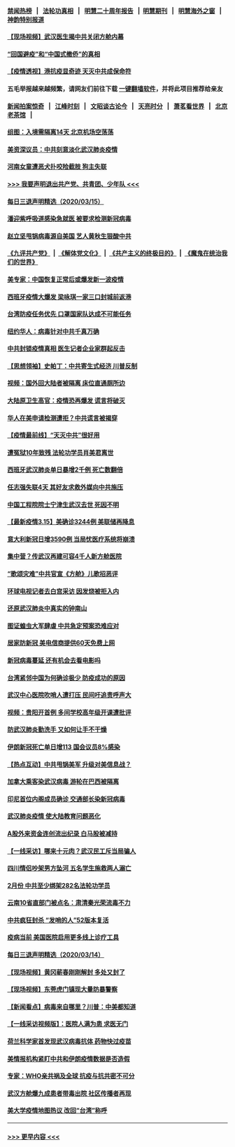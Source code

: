 #### [禁闻热榜](热点新闻.md?=0)  &nbsp;&nbsp;|&nbsp;&nbsp; [法轮功真相](https://github.com/gfw-breaker/truth/blob/master/README.md?=0) &nbsp;&nbsp;|&nbsp;&nbsp; [明慧二十周年报告](https://github.com/gfw-breaker/mh-reports/blob/master/README.md?=0) &nbsp;&nbsp;|&nbsp;&nbsp;[明慧期刊](https://github.com/gfw-breaker/mh-qikan) &nbsp;&nbsp;|&nbsp;&nbsp; [明慧海外之窗](https://github.com/gfw-breaker/mh-news/blob/master/README.md?=0) &nbsp;&nbsp;|&nbsp;&nbsp; [神韵特别报道](https://github.com/gfw-breaker/mh-news/blob/master/shenyun.md?=0)
#### [【现场视频】武汉医生揭中共关闭方舱内幕](../pages/nsc413/n11943071.md?t=03160831) 
#### [“回国避疫”和“中国式撤侨”的真相](../pages/nsc413/n11943372.md?t=03160831) 
#### [【疫情透视】港抗疫显奇迹 天灭中共成保命符](../pages/nsc413/n11942593.md?t=03160831) 
#### 五毛举报越来越频繁，请网友们前往下载 [一键翻墙软件](https://github.com/gfw-breaker/ssr-accounts)，并将此项目推荐给亲友
#### [新闻拍案惊奇](https://github.com/gfw-breaker/banned-news/blob/master/pages/link4.md) &nbsp;&nbsp;|&nbsp;&nbsp; [江峰时刻](https://github.com/gfw-breaker/banned-news/blob/master/pages/link4.md) &nbsp;&nbsp;|&nbsp;&nbsp; [文昭谈古论今](https://github.com/gfw-breaker/banned-news/blob/master/pages/link4.md) &nbsp;&nbsp;|&nbsp;&nbsp; [天亮时分](https://github.com/gfw-breaker/banned-news/blob/master/pages/link4.md) &nbsp;&nbsp;|&nbsp;&nbsp; [萧茗看世界](https://github.com/gfw-breaker/banned-news/blob/master/pages/link4.md) &nbsp;&nbsp;|&nbsp;&nbsp; [北京老茶馆](https://github.com/gfw-breaker/banned-news/blob/master/pages/link4.md) &nbsp;&nbsp;|&nbsp;&nbsp; 
#### [组图：入境需隔离14天 北京机场空荡荡](../pages/nsc413/n11943368.md?t=03160831) 
#### [美资深议员：中共刻意淡化武汉肺炎疫情](../pages/nsc413/n11943061.md?t=03160831) 
#### [河南女童遭恶犬扑咬险截肢 狗主失联](../pages/nsc413/n11943475.md?t=03160831) 
#### [>>> 我要声明退出共产党、共青团、少年队 <<<](https://github.com/begood0513/goodnews/blob/master/quit/letter.md) 
#### [每日三退声明精选（2020/03/15）](../pages/nsc413/n11943357.md?t=03160831) 
#### [潘迎紫呼吸道感染急就医 被要求检测新冠病毒](../pages/nsc413/n11942781.md?t=03160831) 
#### [赵立坚甩锅病毒源自美国 艺人黄秋生狠酸中共](../pages/nsc413/n11942589.md?t=03160831) 
#### [《九评共产党》](https://github.com/begood0513/9ping.md/blob/master/README.md) &nbsp;|&nbsp; [《解体党文化》](../../../../jtdwh.md/blob/master/README.md)  &nbsp;|&nbsp; [《共产主义的终极目的》](../../../../gczydzjmd.md/blob/master/README.md) &nbsp;|&nbsp; [《魔鬼在统治我们的世界》](../../../../mgztzwmdsj.md/blob/master/README.md) 
#### [美专家：中国恢复正常后或爆发新一波疫情](../pages/nsc413/n11943151.md?t=03160831) 
#### [西班牙疫情大爆发 梁咏琪一家三口封城前返港](../pages/nsc413/n11942415.md?t=03160831) 
#### [台湾防疫任务优先 口罩国家队达成不可能任务](../pages/nsc413/n11943137.md?t=03160831) 
#### [纽约华人：病毒针对中共千真万确](../pages/nsc413/n11942905.md?t=03160831) 
#### [中共封锁疫情真相 医生记者企业家群起反击](../pages/nsc413/n11942926.md?t=03160831) 
#### [【思想领袖】史帕丁：中共寄生式经济 川普反制](../pages/nsc413/n11805341.md?t=03160831) 
#### [视频：国外回大陆者被隔离 床位直通厕所边](../pages/nsc413/n11942168.md?t=03160831) 
#### [大陆原卫生高官：疫情恐再爆发 谎言将破灭](../pages/nsc413/n11942229.md?t=03160831) 
#### [华人在美申请检测遭拒？中共谎言被揭穿](../pages/nsc413/n11942723.md?t=03160831) 
#### [【疫情最前线】“天灭中共”很好用](../pages/nsc413/n11942716.md?t=03160831) 
#### [遭冤狱10年致残 法轮功学员肖美君离世](../pages/nsc413/n11941963.md?t=03160831) 
#### [西班牙武汉肺炎单日暴增2千例 死亡数翻倍](../pages/nsc413/n11942800.md?t=03160831) 
#### [任志强失联4天 其好友求救外媒向中共施压](../pages/nsc413/n11942675.md?t=03160831) 
#### [中国工程院院士宁津生武汉去世 死因不明](../pages/nsc413/n11942719.md?t=03160831) 
#### [【最新疫情3.15】美确诊3244例 美联储再降息](../pages/nsc413/n11940988.md?t=03160831) 
#### [意大利新冠日增3590例 当局忧医疗系统将崩溃](../pages/nsc413/n11942691.md?t=03160831) 
#### [集中营？传武汉再建可容4千人新方舱医院](../pages/nsc413/n11942656.md?t=03160831) 
#### [“歌颂灾难”中共官宣《方舱》儿歌招恶评](../pages/nsc413/n11942504.md?t=03160831) 
#### [环球电视记者去白宫采访 因发烧被拒入内](../pages/nsc413/n11942516.md?t=03160831) 
#### [还原武汉肺炎中真实的钟南山](../pages/nsc413/n11938593.md?t=03160831) 
#### [图证蝗虫大军肆虐 中共急定预案恐难应对](../pages/nsc413/n11942373.md?t=03160831) 
#### [居家防新冠 美电信商提供60天免费上网](../pages/nsc413/n11942457.md?t=03160831) 
#### [新冠病毒蔓延 还有机会去看电影吗](../pages/nsc413/n11942385.md?t=03160831) 
#### [台湾紧邻中国为何确诊极少 防疫成功的原因](../pages/nsc413/n11940819.md?t=03160831) 
#### [武汉中心医院吹哨人遭打压 民间吁追责呼声大](../pages/nsc413/n11942255.md?t=03160831) 
#### [视频：贵阳开首例 多间学校高年级开课遭批评](../pages/nsc413/n11941987.md?t=03160831) 
#### [防武汉肺炎勤洗手 又如何让手不干燥](../pages/nsc413/n11942105.md?t=03160831) 
#### [伊朗新冠死亡单日增113 国会议员8%感染](../pages/nsc413/n11942119.md?t=03160831) 
#### [【热点互动】中共甩锅美军 升级对美信息战？](../pages/nsc413/n11940633.md?t=03160831) 
#### [加拿大乘客染武汉病毒 游轮在巴西被隔离](../pages/nsc413/n11941905.md?t=03160831) 
#### [印尼首位内阁成员确诊 交通部长染新冠病毒](../pages/nsc413/n11941920.md?t=03160831) 
#### [武汉肺炎疫情 使大陆教育问题恶化](../pages/nsc413/n11941686.md?t=03160831) 
#### [A股外来资金连创流出纪录 白马股被减持](../pages/nsc413/n11941363.md?t=03160831) 
#### [【一线采访】哪来十元肉？武汉民工斥当局骗人](../pages/nsc413/n11941476.md?t=03160831) 
#### [四川情侣吵架男方坠河 五名学生施救两人溺亡](../pages/nsc413/n11941457.md?t=03160831) 
#### [2月份 中共至少绑架282名法轮功学员](../pages/nsc413/n11941295.md?t=03160831) 
#### [云南10省直部门被点名：肃清秦光荣流毒不力](../pages/nsc413/n11941391.md?t=03160831) 
#### [中共疯狂封杀 “发哨的人”52版本复活](../pages/nsc413/n11941306.md?t=03160831) 
#### [疫病当前 美国医院启用更多线上诊疗工具](../pages/nsc413/n11941300.md?t=03160831) 
#### [每日三退声明精选（2020/03/14）](../pages/nsc413/n11941290.md?t=03160831) 
#### [【现场视频】黄冈蕲春刚刚解封 多处又封了](../pages/nsc413/n11941108.md?t=03160831) 
#### [【现场视频】东莞虎门镇现大量防暴警察](../pages/nsc413/n11941017.md?t=03160831) 
#### [【新闻看点】病毒来自哪里？川普：中美都知道](../pages/nsc413/n11940769.md?t=03160831) 
#### [【一线采访视频版】：医院人满为患 求医无门](../pages/nsc413/n11940830.md?t=03160831) 
#### [荷兰科学家首发现武汉病毒抗体 药物快过疫苗](../pages/nsc413/n11940920.md?t=03160831) 
#### [美情报机构紧盯中共和伊朗疫情数据是否造假](../pages/nsc413/n11940875.md?t=03160831) 
#### [专家：WHO亲共祸及全球 抗疫与抗共密不可分](../pages/nsc413/n11935110.md?t=03160831) 
#### [武汉方舱爆九成患者带毒出院 社区传播者再现](../pages/nsc413/n11940407.md?t=03160831) 
#### [美大学疫情地图热议 改回“台湾”称呼](../pages/nsc413/n11940365.md?t=03160831) 

----
#### [ >>> 更早内容 <<< ](../indexes/nsc413-earlier.md)

